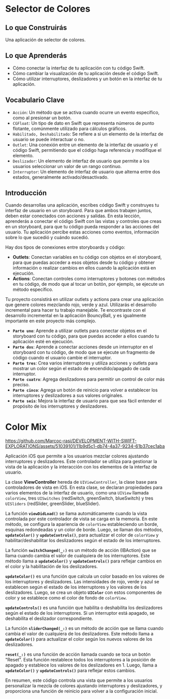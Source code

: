 # Selector de Colores

## Lo que Construirás
Una aplicación de selector de colores.

## Lo que Aprenderás
- Cómo conectar la interfaz de tu aplicación con tu código Swift.
- Cómo cambiar la visualización de tu aplicación desde el código Swift.
- Cómo utilizar interruptores, deslizadores y un botón en la interfaz de tu aplicación.

## Vocabulario Clave
- `Acción`: Un método que se activa cuando ocurre un evento específico, como al presionar un botón.
- `CGFloat`: Un tipo de dato en Swift que representa números de punto flotante, comúnmente utilizado para cálculos gráficos.
- `Habilitado, Deshabilitado`: Se refiere a si un elemento de la interfaz de usuario se puede interactuar o no.
- `Outlet`: Una conexión entre un elemento de la interfaz de usuario y el código Swift, permitiendo que el código haga referencia y modifique el elemento.
- `Deslizador`: Un elemento de interfaz de usuario que permite a los usuarios seleccionar un valor de un rango continuo.
- `Interruptor`: Un elemento de interfaz de usuario que alterna entre dos estados, generalmente activado/desactivado.

## Introducción
Cuando desarrollas una aplicación, escribes código Swift y construyes tu interfaz de usuario en un storyboard. Para que ambos trabajen juntos, deben estar conectados con acciones y salidas. En esta lección, aprenderás a conectar el código Swift con las vistas y controles que creas en un storyboard, para que tu código pueda responder a las acciones del usuario. Tu aplicación percibe estas acciones como eventos, información sobre lo que sucedió y cuándo sucedió.

Hay dos tipos de conexiones entre storyboards y código:
- **Outlets**: Conectan variables en tu código con objetos en el storyboard, para que puedas acceder a esos objetos desde tu código y obtener información o realizar cambios en ellos cuando la aplicación está en ejecución.
- **Actions**: Conectan controles como interruptores y botones con métodos en tu código, de modo que al tocar un botón, por ejemplo, se ejecute un método específico.

Tu proyecto consistirá en utilizar outlets y actions para crear una aplicación que genere colores mezclando rojo, verde y azul. Utilizarás el desarrollo incremental para hacer tu trabajo manejable. Te encontraste con el desarrollo incremental en la aplicación BouncyBall, y es igualmente importante en este proyecto más complejo.

- **`Parte uno`**: Aprende a utilizar outlets para conectar objetos en el storyboard con tu código, para que puedas acceder a ellos cuando tu aplicación esté en ejecución.
- **`Parte dos`**: Aprende a conectar acciones desde un interruptor en el storyboard con tu código, de modo que se ejecute un fragmento de código cuando el usuario cambie el interruptor.
- **`Parte tres`**: Crea varios interruptores y utiliza acciones y outlets para mostrar un color según el estado de encendido/apagado de cada interruptor.
- **`Parte cuatro`**: Agrega deslizadores para permitir un control de color más preciso.
- **`Parte cinco`**: Agrega un botón de reinicio para volver a establecer los interruptores y deslizadores a sus valores originales.
- **`Parte seis`**: Mejora la interfaz de usuario para que sea fácil entender el propósito de los interruptores y deslizadores.

# Color Mix

https://github.com/Marcoc-rasi/DEVELOPMENT-WITH-SWIFT-EXPLORATIONS/assets/51039101/11b9d5c1-db74-4a37-9234-61b37cec1aba

Aplicación iOS que permite a los usuarios mezclar colores ajustando interruptores y deslizadores. Este controlador se utiliza para gestionar la vista de la aplicación y la interacción con los elementos de la interfaz de usuario.

La clase **ViewController** hereda de `UIViewController`, la clase base para controladores de vista en iOS. En esta clase, se declaran propiedades para varios elementos de la interfaz de usuario, como una `UIView` llamada `colorView`, tres `UISwitches` (redSwitch, greenSwitch, blueSwitch) y tres `UISliders` (redSlider, greenSlider, blueSlider).

La función **`viewDidLoad()`** se llama automáticamente cuando la vista controlada por este controlador de vista se carga en la memoria. En este método, se configura la apariencia de `colorView` estableciendo un borde, esquinas redondeadas y un color de borde. Luego, se llaman dos métodos, **`updateColor()`** y **`updateControls()`**, para actualizar el color de `colorView` y habilitar/deshabilitar los deslizadores según el estado de los interruptores.

La función **`switchChanged(_:)`** es un método de acción (IBAction) que se llama cuando cambia el valor de cualquiera de los interruptores. Este método llama a **`updateColor()`** y **`updateControls()`** para reflejar cambios en el color y la habilitación de los deslizadores.

**`updateColor()`** es una función que calcula un color basado en los valores de los interruptores y deslizadores. Las intensidades de rojo, verde y azul se establecen según el estado de los interruptores y los valores de los deslizadores. Luego, se crea un objeto **`UIColor`** con estos componentes de color y se establece como el color de fondo de `colorView`.

**`updateControls()`** es una función que habilita o deshabilita los deslizadores según el estado de los interruptores. Si un interruptor está apagado, se deshabilita el deslizador correspondiente.

La función **`sliderChanged(_:)`** es un método de acción que se llama cuando cambia el valor de cualquiera de los deslizadores. Este método llama a **`updateColor()`** para actualizar el color según los nuevos valores de los deslizadores.

**`reset(_:)`** es una función de acción llamada cuando se toca un botón "Reset". Esta función restablece todos los interruptores a la posición de apagado y establece los valores de los deslizadores en 1. Luego, llama a **`updateColor()`** y **`updateControls()`** para reflejar estos cambios.

En resumen, este código controla una vista que permite a los usuarios personalizar la mezcla de colores ajustando interruptores y deslizadores, y proporciona una función de reinicio para volver a la configuración inicial.
